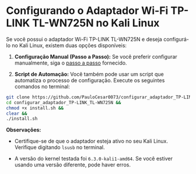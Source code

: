 # Configurando o Adaptador Wi-Fi TP-LINK TL-WN725N no Kali Linux

Se você possui o adaptador Wi-Fi TP-LINK TL-WN725N e deseja configurá-lo no Kali Linux, existem duas opções disponíveis:

1. **Configuração Manual (Passo a Passo):**
   Se você preferir configurar manualmente, siga o [passo a passo](https://github.com/passo_a_passo.md) fornecido.

2. **Script de Automação:**
   Você também pode usar um script que automatiza o processo de configuração. Execute os seguintes comandos no terminal:

```bash
git clone https://github.com/PauloCesar0073/configurar_adaptador_TP-LINK_TL-WN725N &&
cd configurar_adaptador_TP-LINK_TL-WN725N &&
chmod +x install.sh &&
clear &&
./install.sh
```

**Observações:**

- Certifique-se de que o adaptador esteja ativo no seu Kali Linux. Verifique digitando `lsusb` no terminal.

- A versão do kernel testada foi `6.3.0-kali1-amd64`. Se você estiver usando uma versão diferente, pode haver erros.


